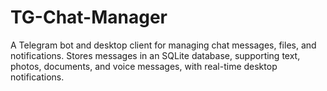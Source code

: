 # TG-Chat-Manager
A Telegram bot and desktop client for managing chat messages, files, and notifications. Stores messages in an SQLite database, supporting text, photos, documents, and voice messages, with real-time desktop notifications.
